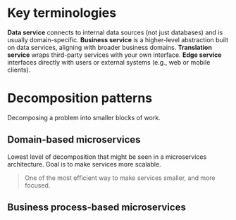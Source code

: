 # Key terminologies
**Data service** connects to internal data sources (not just databases) and is usually domain-specific.
**Business service** is a higher-level abstraction built on data services, aligning with broader business domains.
**Translation service** wraps third-party services with your own interface.
**Edge service** interfaces directly with users or external systems (e.g., web or mobile clients).
# Decomposition patterns
Decomposing a problem into smaller blocks of work.
## Domain-based microservices
Lowest level of decomposition that might be seen in a microservices architecture. Goal is to make services more scalable.
> One of the most efficient way to make services smaller, and more focused.


## Business process-based microservices
<!--stackedit_data:
eyJoaXN0b3J5IjpbLTg5NDExODEyMSwtMzk5ODA4NTExLC01NT
g0NjYwNjMsMTk3Njk4NzQwNiwxNTQzMDg3ODQ5XX0=
-->